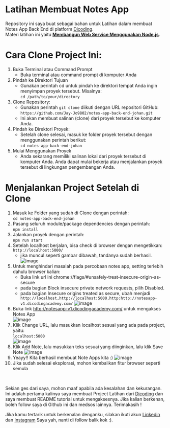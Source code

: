 # Latihan Membuat Notes App
Repository ini saya buat sebagai bahan untuk Latihan dalam membuat Notes App Back End di platform [Dicoding](www.dicoding.com).<br>
Materi latihan ini yaitu <b> [Membangun Web Service Menggunakan Node.js](https://www.dicoding.com/academies/342/tutorials/20707)</b>.<br>

# Cara Clone Project Ini:
1. Buka Terminal atau Command Prompt
    * Buka terminal atau command prompt di komputer Anda
2. Pindah ke Direktori Tujuan
    * Gunakan perintah cd untuk pindah ke direktori tempat Anda ingin menyimpan proyek tersebut. Misalnya:<br>
```cd /path/to/your/directory```
3. Clone Repository:
    * Gunakan perintah ```git clone``` diikuti dengan URL repositori GitHub:<br>
```https://github.com/Jay-Jo9802/notes-app-back-end-johan.git```<br>
    * Ini akan membuat salinan (clone) dari proyek tersebut ke komputer Anda.
4. Pindah ke Direktori Proyek:<br>
    * Setelah clone selesai, masuk ke folder proyek tersebut dengan menggunakan perintah berikut:<br>
```cd notes-app-back-end-johan```
5. Mulai Menggunakan Proyek
    * Anda sekarang memiliki salinan lokal dari proyek tersebut di komputer Anda. Anda dapat mulai bekerja atau menjalankan proyek tersebut di lingkungan pengembangan Anda.


# Menjalankan Project Setelah di Clone
1. Masuk ke Folder yang sudah di Clone dengan perintah:<br>
```cd notes-app-back-end-johan```
2. Pasang seluruh module/package dependencies dengan perintah:<br>
```npm install```
3. Jalankan proyek dengan perintah:<br> 
```npm run start```
4. Setelah localhost berjalan, bisa check di browser dengan mengetikkan:<br>
```http://localhost:5000/```
    * jika muncul seperti gambar dibawah, tandanya sudah berhasil.
![image](https://github.com/Jay-Jo9802/notes-app-back-end-johan/assets/130848869/73e35a85-6158-4622-aaf2-b86fbc1bc5f8)
5. Untuk menghindari masalah pada percobaan notes app, setting terlebih dahulu browser kalian:
    * Buka link url ini chrome://flags/#unsafely-treat-insecure-origin-as-secure<br>
    * pada bagian Block insecure private network requests, pilih Disabled.<br>
    * pada bagian Insecure origins treated as secure, ubah menjadi ``` http://localhost,http://localhost:5000,http:http://notesapp-v1.dicodingacademy.com/```
![image](https://github.com/Jay-Jo9802/notes-app-back-end-johan/assets/130848869/e9f2afc3-5835-46c5-b8f7-f44afb475cc9)
6. Buka link http://notesapp-v1.dicodingacademy.com/ untuk mengakses Notes App<br>
![image](https://github.com/Jay-Jo9802/notes-app-back-end-johan/assets/130848869/b2dd1fec-ef55-4c07-a0da-14da90b746e9)
7. Klik Change URL, lalu masukkan localhost sesuai yang ada pada project, yaitu:<br>
```localhost:5000```<br>
![image](https://github.com/Jay-Jo9802/notes-app-back-end-johan/assets/130848869/ab1b85ff-1de3-4a0a-9fc0-7f3274a416cb)
8. Klik Add Note, lalu masukkan teks sesuai yang diinginkan, lalu klik Save Note
![image](https://github.com/Jay-Jo9802/notes-app-back-end-johan/assets/130848869/6e9d849f-8636-477d-979a-8b86a69dfe86)
9. Yeayy!! Kita berhasil membuat Note Apps kita :)
![image](https://github.com/Jay-Jo9802/notes-app-back-end-johan/assets/130848869/cdcf8d93-76c4-4cd5-9ce7-2834b54633f8)
10. Jika sudah selesai eksplorasi, mohon kembalikan fitur browser seperti semula
  <br>
    
Sekian ges dari saya, mohon maaf apabila ada kesalahan dan kekurangan. Ini adalah pertama kalinya saya membuat Project Latihan dari [Dicoding](www.dicoding.com) dan saya membuat README tutorial untuk mengaksesnya. Jika kalian berkenan, boleh follow saya di Github ini dan medsos lainnya. Terimakasih !
<br>

Jika kamu tertarik untuk berkenalan denganku, silakan ikuti akun [Linkedin](https://www.linkedin.com/in/johan-jayjo/) dan [Instagram](https://www.instagram.com/jay_jo9802/?utm_source=qr&igshid=OGU0MmVlOWVjOQ%3D%3D) Saya yah, nanti di follow balik kok :).<br>









